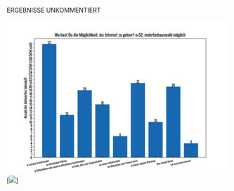 ERGEBNISSE UNKOMMENTIERT

![](results/1_absolut.png)
[<img src=".results/1_absolut.png" width="30" />]
